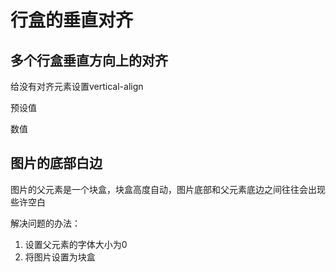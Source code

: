 # 行盒的垂直对齐


## 多个行盒垂直方向上的对齐


给没有对齐元素设置vertical-align

预设值

数值

## 图片的底部白边 

图片的父元素是一个块盒，块盒高度自动，图片底部和父元素底边之间往往会出现些许空白

解决问题的办法：

1. 设置父元素的字体大小为0
2. 将图片设置为块盒

